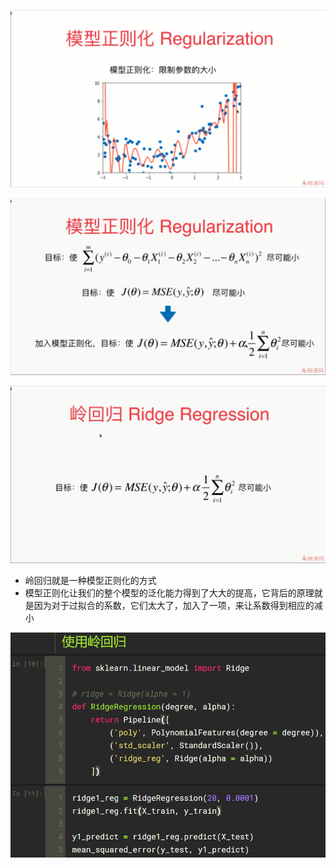 ![1569327401740](assets/1569327401740.png)  

![1569398314768](assets/1569398314768.png)

![1569573026660](assets/1569573026660.png)

- 岭回归就是一种模型正则化的方式 
- 模型正则化让我们的整个模型的泛化能力得到了大大的提高，它背后的原理就是因为对于过拟合的系数，它们太大了，加入了一项，来让系数得到相应的减小

![1569579327021](assets/1569579327021.png)

